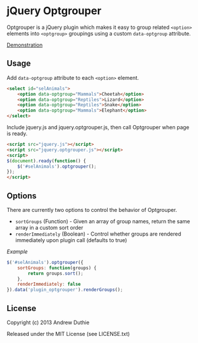 # jQuery Optgrouper

Optgrouper is a jQuery plugin which makes it easy to group related `<option>` elements into `<optgroup>` groupings using a custom `data-optgroup` attribute.

[Demonstration](http://aduth.github.com/jquery.optgrouper/)

## Usage

Add `data-optgroup` attribute to each `<option>` element.

```html
<select id="selAnimals">
    <option data-optgroup="Mammals">Cheetah</option>
    <option data-optgroup="Reptiles">Lizard</option>
    <option data-optgroup="Reptiles">Snake</option>
    <option data-optgroup="Mammals">Elephant</option>
</select>
```

Include jquery.js and jquery.optgrouper.js, then call Optgrouper when page is ready.

```html
<script src="jquery.js"></script>
<script src="jquery.optgrouper.js"></script>
<script>
$(document).ready(function() {
    $('#selAnimals').optgrouper();
});
</script>
```

## Options

There are currently two options to control the behavior of Optgrouper.

* `sortGroups` (Function) - Given an array of group names, return the same array in a custom sort order
* `renderImmediately` (Boolean) - Control whether groups are rendered immediately upon plugin call (defaults to true)

_Example_

```javascript
$('#selAnimals').optgrouper({
    sortGroups: function(groups) {
        return groups.sort();
    },
    renderImmediately: false
}).data('plugin_optgrouper').renderGroups();

```

## License

Copyright (c) 2013 Andrew Duthie

Released under the MIT License (see LICENSE.txt)
